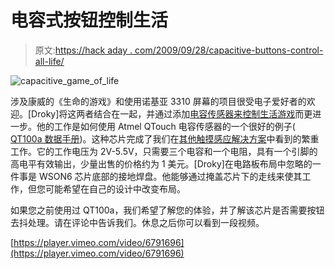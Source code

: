 # 电容式按钮控制生活

> 原文:[https://hack aday . com/2009/09/28/capacitive-buttons-control-all-life/](https://hackaday.com/2009/09/28/capacitive-buttons-control-all-life/)

![capacitive_game_of_life](../Images/517e7d3c5fa05e166995d8e17f28295c.png "capacitive_game_of_life")

涉及康威的《生命的游戏》和使用诺基亚 3310 屏幕的项目很受电子爱好者的欢迎。[Droky]将这两者结合在一起，并通过添加[电容传感器来控制生活游戏](http://radikaldesig.blogspot.com/2009/09/juego-de-la-vida-game-of-life-conway.html)而更进一步。他的工作是如何使用 Atmel QTouch 电容传感器的一个很好的例子( [QT100a 数据手册](http://www.atmel.com/dyn/resources/prod_documents/doc9531.pdf))。这种芯片完成了我们在[其他触摸感应解决方案](http://hackaday.com/2009/09/18/touch-sensitive-keypad/)中看到的繁重工作。它的工作电压为 2V-5.5V，只需要三个电容和一个电阻，具有一个引脚的高电平有效输出，少量出售的价格约为 1 美元。[Droky]在电路板布局中忽略的一件事是 WSON6 芯片底部的接地焊盘。他能够通过掩盖芯片下的走线来使其工作，但您可能希望在自己的设计中改变布局。

如果您之前使用过 QT100a，我们希望了解您的体验，并了解该芯片是否需要按钮去抖处理。请在评论中告诉我们。休息之后你可以看到一段视频。

[https://player.vimeo.com/video/6791696](https://player.vimeo.com/video/6791696)